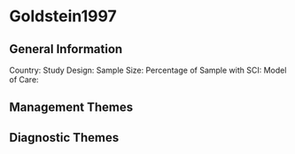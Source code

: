# Goldstein1997

## General Information
Country: 
Study Design: 
Sample Size: 
Percentage of Sample with SCI:
Model of Care: 

## Management Themes


## Diagnostic Themes
